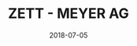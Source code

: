 ﻿---
title:          "ZETT - MEYER AG"
date:           "2018-07-05"
draft:          false
robotsExclude:  true
forceNowrap:    false
---
